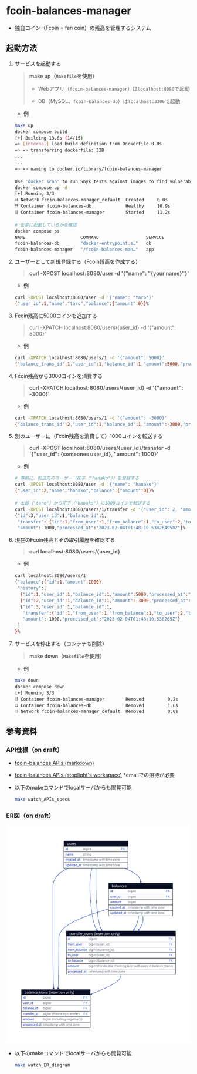 # fcoin-balances-manager

- 独自コイン（Fcoin = fan coin）の残高を管理するシステム

## 起動方法

 1. サービスを起動する

    > **make up（`Makefile`を使用）**
    >
    > - Webアプリ（`fcoin-balances-manager`）は`localhost:8080`で起動
    >
    > - DB（MySQL、`fcoin-balances-db`）は`localhost:3306`で起動

    - 例

    ```sh
    make up
    docker compose build
    [+] Building 13.6s (14/15)
    => [internal] load build definition from Dockerfile 0.0s
    => => transferring dockerfile: 32B
    ...
    ...
    => => naming to docker.io/library/fcoin-balances-manager

    Use 'docker scan' to run Snyk tests against images to find vulnerabilities and learn how to fix them
    docker compose up -d
    [+] Running 3/3
    ⠿ Network fcoin-balances-manager_default  Created     0.0s
    ⠿ Container fcoin-balances-db             Healthy     10.9s
    ⠿ Container fcoin-balances-manager        Started     11.2s

    # 正常に起動しているかを確認
    docker compose ps
    NAME                     COMMAND                  SERVICE             STATUS              PORTS
    fcoin-balances-db        "docker-entrypoint.s…"   db                  running (healthy)   0.0.0.0:3306->3306/tcp, 33060/tcp
    fcoin-balances-manager   "/fcoin-balances-man…"   app                 running             0.0.0.0:8080->8080/tcp
    ```

 2. ユーザーとして新規登録する（Fcoin残高を作成する）

      > **curl -XPOST localhost:8080/user -d '{"name": "{your name}"}'**

    - 例

    ```sh
    curl -XPOST localhost:8080/user -d '{"name": "taro"}'
    {"user_id":1,"name":"taro","balance":{"amount":0}}%
    ```

 3. Fcoin残高に5000コインを追加する

    > curl -XPATCH localhost:8080/users/{user_id} -d '{"amount": 5000}'

    - 例

    ```sh
    curl -XPATCH localhost:8080/users/1 -d '{"amount": 5000}'
    {"balance_trans_id":1,"user_id":1,"balance_id":1,"amount":5000,"processed_at":"2023-01-30T16:01:33.132934637Z"}%
    ```

 4. Fcoin残高から3000コインを消費する

    > **curl -XPATCH localhost:8080/users/{user_id} -d '{"amount": -3000}'**

    - 例

    ```sh
    curl -XPATCH localhost:8080/users/1 -d '{"amount": -3000}'
    {"balance_trans_id":2,"user_id":1,"balance_id":1,"amount":-3000,"processed_at":"2023-01-30T16:02:22.89337084Z"}%
    ```

 5. 別のユーザーに（Fcoin残高を消費して）1000コインを転送する

    > **curl -XPOST localhost:8080/users/{user_id}/transfer -d '{"user_id": {someones user_id}, "amount": 1000}'**

    - 例

    ```sh
    # 事前に、転送先のユーザー（花子（"hanako"））を登録する
    curl -XPOST localhost:8080/user -d '{"name": "hanako"}'
    {"user_id":2,"name":"hanako","balance":{"amount":0}}%

    # 太郎（"taro"）から花子（"hanako"）に1000コインを転送する
    curl -XPOST localhost:8080/users/1/transfer -d '{"user_id": 2, "amount": 1000}'
    {"id":3,"user_id":1,"balance_id":1,
     "transfer": {"id":1,"from_user":1,"from_balance":1,"to_user":2,"to_balance":2,"amount":1000,"processed_at":"2023-02-04T01:48:10.526119417Z"},
     "amount":-1000,"processed_at":"2023-02-04T01:48:10.538264958Z"}%
    ```

 6. 現在のFcoin残高とその取引履歴を確認する

    > **curl localhost:8080/users/{user_id}**

    - 例

    ```sh
    curl localhost:8080/users/1
    {"balance":{"id":1,"amount":1000},
     "history":[
      {"id":1,"user_id":1,"balance_id":1,"amount":5000,"processed_at":"2023-02-04T01:41:00.228165Z"},
      {"id":2,"user_id":1,"balance_id":1,"amount":-3000,"processed_at":"2023-02-04T01:41:09.800373Z"},
      {"id":3,"user_id":1,"balance_id":1,
       "transfer":{"id":1,"from_user":1,"from_balance":1,"to_user":2,"to_balance":2,"amount":1000,"processed_at":"2023-02-04T01:48:10.526119Z"},
       "amount":-1000,"processed_at":"2023-02-04T01:48:10.538265Z"}
     ]
    }%
    ```

 7. サービスを停止する（コンテナも削除）

    > **make down（`Makefile`を使用）**

    - 例

    ```sh
    make down
    docker compose down
    [+] Running 3/3
    ⠿ Container fcoin-balances-manager        Removed         0.2s
    ⠿ Container fcoin-balances-db             Removed         1.6s
    ⠿ Network fcoin-balances-manager_default  Removed         0.0s
    ```

## 参考資料

### API仕様（on draft）

- [fcoin-balances APIs (markdown)](/reference/fcoin-balances.md)
- [fcoin-balances APIs (stoplight's workspace)](https://retail-ai.stoplight.io/docs/fcoin-balances-manager/m82708lnwhw7z-fcoin-balances) *emailでの招待が必要
- 以下のmakeコマンドでlocalサーバからも閲覧可能

  ```sh
  make watch_APIs_specs
  ```

### ER図（on draft）

![ER Diagram on draft](/reference/ER_draft.svg "ER Diagram on draft")

- 以下のmakeコマンドでlocalサーバからも閲覧可能

  ```sh
  make watch_ER_diagram
  ```
